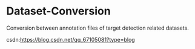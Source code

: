 # Dataset-Conversion
Conversion between annotation files of target detection related datasets.

csdn:https://blog.csdn.net/qq_67105081?type=blog
